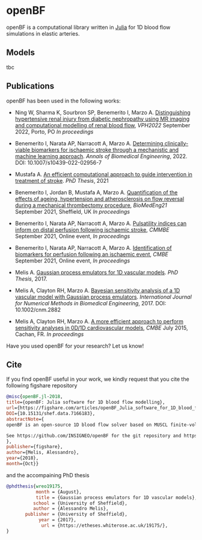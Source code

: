 # openBF

openBF is a computational library written in [Julia](https://insigneo.github.io/openBF/Docs/doc-files/julialang.org) for 1D blood flow simulations in elastic arteries.

## Models

tbc

## Publications 

openBF has been used in the following works:

- Ning W, Sharma K, Sourbron SP, Benemerito I, Marzo A. [Distinguishing hypertensive renal injury from diabetic nephropathy using MR imaging and computational modelling of renal blood flow](https://vph-conference.org/), _VPH2022_ September 2022, Porto, PO _In proceedings_

- Benemerito I, Narata AP, Narracott A, Marzo A. [Determining clinically-viable biomarkers for ischaemic stroke through a mechanistic and machine learning approach](https://link.springer.com/article/10.1007/s10439-022-02956-7). _Annals of Biomedical Engineering_, 2022. DOI: 10.1007/s10439-022-02956-7

- Mustafa A. [An efficient computational approach to guide intervention in treatment of stroke](https://etheses.whiterose.ac.uk/29992/). _PhD Thesis_, 2021

- Benemerito I, Jordan B, Mustafa A, Marzo A. [Quantification of the effects of ageing, hypertension and atherosclerosis on flow reversal during a mechanical thrombectomy procedure](https://www.sheffield.ac.uk/insigneo/overview/events/biomedeng-2021-conference), _BioMedEng21_ September 2021, Sheffield, UK _In proceedings_

- Benemerito I, Narata AP, Narracott A, Marzo A. [Pulsatility indices can inform on distal perfusion following ischaemic stroke](https://www.cmbbe-symposium.com/2021/wp-content/uploads/sites/2/2021/09/Program-CMBBE21-A4.qxp_Detailed.pdf), _CMMBE_ September 2021, Online event, _In proceedings_

- Benemerito I, Narata AP, Narracott A, Marzo A. [Identification of biomarkers for perfusion following an ischaemic event](https://cbmc21.vfairs.com/), _CMBE_ September 2021, Online event, _In proceedings_

- Melis A. [Gaussian process emulators for 1D vascular models](http://etheses.whiterose.ac.uk/19175/). _PhD Thesis_, 2017.

- Melis A, Clayton RH, Marzo A. [Bayesian sensitivity analysis of a 1D vascular model with Gaussian process emulators](http://rdcu.be/AqLm). _International Journal for Numerical Methods in Biomedical Engineering_, 2017. DOI: 10.1002/cnm.2882

- Melis A, Clayton RH, Marzo A. [A more efficient approach to perform sensitivity analyses in 0D/1D cardiovascular models](http://www.compbiomed.net/2015/cmbe-proceedings.htm), _CMBE_ July 2015, Cachan, FR. _In proceedings_

Have you used openBF for your research? Let us know!

## Cite

If you find openBF useful in your work, we kindly request that you cite the following figshare repository

```bibtex
@misc{openBF.jl-2018,
title={openBF: Julia software for 1D blood flow modelling}, 
url={https://figshare.com/articles/openBF_Julia_software_for_1D_blood_flow_modelling/7166183/1}, 
DOI={10.15131/shef.data.7166183}, 
abstractNote={
openBF is an open-source 1D blood flow solver based on MUSCL finite-volume numerical scheme, written in Julia and released under Apache 2.0 free software license.

See https://github.com/INSIGNEO/openBF for the git repository and https://insigneo.github.io/openBF/ for the documentation.
}, 
publisher={figshare}, 
author={Melis, Alessandro}, 
year={2018}, 
month={Oct}}
```

and the accompaining PhD thesis

```bibtex
@phdthesis{wreo19175,
           month = {August},
           title = {Gaussian process emulators for 1D vascular models},
          school = {University of Sheffield},
          author = {Alessandro Melis},
       publisher = {University of Sheffield},
            year = {2017},
             url = {https://etheses.whiterose.ac.uk/19175/},
}
```